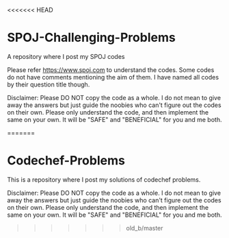 <<<<<<< HEAD
# SPOJ-Challenging-Problems
A repository where I post my SPOJ codes

Please refer https://www.spoj.com to understand the codes. Some codes do not have comments mentioning the aim of them. I have named all codes by their question title though.

Disclaimer: Please DO NOT copy the code as a whole. I do not mean to give away the answers but just guide the noobies who can't figure out the codes on their own. Please only understand the code, and then implement the same on your own. It will be "SAFE" and "BENEFICIAL" for you and me both.

=======
# Codechef-Problems
This is a repository where I post my solutions of codechef problems.

Disclaimer: Please DO NOT copy the code as a whole. I do not mean to give away the answers but just guide the noobies who can't figure out the codes on their own. Please only understand the code, and then implement the same on your own. It will be "SAFE" and "BENEFICIAL" for you and me both.
>>>>>>> old_b/master
